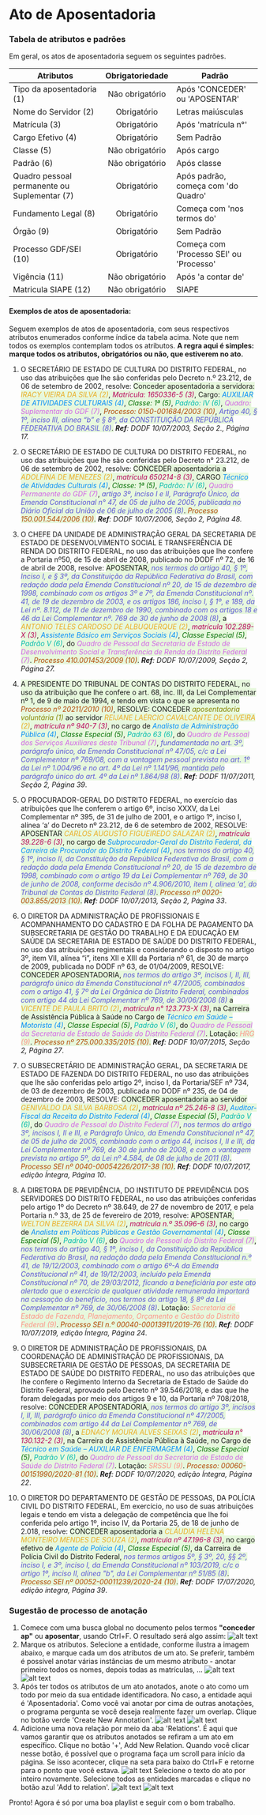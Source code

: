 # Ato de Aposentadoria

[//]: # (Paleta de cores usada nos destaques dos exemplos obtida em http://tsitsul.in/blog/coloropt/)

[//]: # (Atributos extras encontrados durante a elaboração desse doc: CARREIRA e ETAPA)

### Tabela de atributos e padrões
Em geral, os atos de aposentadoria seguem os seguintes padrões.

| Atributos     | Obrigatoriedade | Padrão        |
| ------------- |:-------------:| --------------- |
| Tipo da aposentadoria (1)     | Não obrigatório | Após 'CONCEDER' ou 'APOSENTAR' |
| Nome do Servidor (2)    | Obrigatório | Letras maiúsculas |
| Matrícula (3) | Obrigatório | Após 'matrícula n°' |
| Cargo Efetivo (4) | Obrigatório | Sem Padrão |
| Classe (5) | Não obrigatório | Após cargo |
| Padrão (6) | Não obrigatório | Após classe |
| Quadro pessoal permanente ou Suplementar (7) | Obrigatório | Após padrão, começa com 'do Quadro' |
| Fundamento Legal (8) | Obrigatório | Começa com 'nos termos do' |
| Órgão (9) | Obrigatório | Sem Padrão |
| Processo GDF/SEI (10) | Obrigatório | Começa com 'Processo SEI' ou 'Processo' |
| Vigência (11) | Não obrigatório | Após 'a contar de' |
| Matricula SIAPE (12) | Não obrigatório | SIAPE |

#### Exemplos de atos de aposentadoria:
Seguem exemplos de atos de aposentadoria, com seus respectivos atributos enumerados conforme índice da tabela acima. Note que nem todos os exemplos contemplam todos os atributos. **A regra aqui é simples: marque todos os atributos, obrigatórios ou não, que estiverem no ato.**

1. O SECRETÁRIO DE ESTADO DE CULTURA DO DISTRITO FEDERAL, no uso das atribuições que lhe são conferidas pelo Decreto n.º 23.212, de 06 de setembro de 2002, resolve:
<span style="background-color:#e7f8dd">Conceder aposentadoria a servidora: <span style="color:#EBAC23">*IRACY VIEIRA DA SILVA (2)*</span>, <span style="color:#B80058"> *Matrícula: 1650336-5 (3)*</span>, Cargo: <span style="color:#008CF9"> *AUXILIAR DE ATIVIDADES CULTURAIS (4)*</span>, <span style="color:#006E00"> *Classe: 1ª (5)*</span>, <span style="color:#00BBAD"> *Padrão: IV (6)*</span>, <span style="color:#D163E6"> *Quadro: Suplementar do GDF (7)*</span>, <span style="color:#B24502"> *Processo: 0150-001684/2003 (10)*</span>, <span style="color:#5954D6"> *Artigo 40, § 1º, inciso III, alínea “b” e § 8º, da CONSTITUIÇÃO DA REPÚBLICA FEDERATIVA DO BRASIL (8)*</span>.</span>
_**Ref**: DODF 10/07/2003, Seção 2., Página 17._

2. O SECRETÁRIO DE ESTADO DE CULTURA DO DISTRITO FEDERAL, no uso das atribuições que lhe são conferidas pelo Decreto n° 23.212, de 06 de setembro de 2002, resolve:
<span style="background-color:#e7f8dd">CONCEDER aposentadoria a <span style="color:#EBAC23">*ADOLFINA DE MENEZES (2)*</span>, <span style="color:#B80058"> *matrícula 650214-8 (3)*</span>, CARGO <span style="color:#008CF9"> *Técnico de Atividades Culturais (4)*</span>, <span style="color:#006E00"> *Classe: 1ª (5)*</span>, <span style="color:#00BBAD"> *Padrão: IV (6)*</span>, <span style="color:#D163E6"> *Quadro Permanente do GDF (7)*</span>, <span style="color:#5954D6"> *artigo 3º, inciso I e II, Parágrafo Único, da Emenda Constitucional n° 47, de 05 de julho de 2005, publicada no Diário Oficial da União de 06 de julho de 2005 (8)*</span>. <span style="color:#B24502"> *Processo 150.001.544/2006 (10)*</span>.</span>
_**Ref**: DODF 10/07/2006, Seção 2, Página 48._

3. O CHEFE DA UNIDADE DE ADMINISTRAÇÃO GERAL DA SECRETARIA DE ESTADO DE DESENVOLVIMENTO SOCIAL E TRANSFERÊNCIA DE RENDA DO DISTRITO FEDERAL, no uso das atribuições que lhe confere a Portaria nº50, de 15 de abril de 2008, publicado no DODF nº 72, de 16 de abril de 2008, resolve:
<span style="background-color:#e7f8dd">APOSENTAR, <span style="color:#5954D6"> *nos termos do artigo 40, § 1º, Inciso I, e § 3º, da Constituição da República Federativa do Brasil, com redação dada pela Emenda Constitucional nº 20, de 15 de dezembro de 1998, combinado com os artigos 3º e 7º, da Emenda Constitucional nº. 41, de 19 de dezembro de 2003, e os artigos 186, inciso I, § 1º, e 189, da Lei nº. 8.112, de 11 de dezembro de 1990, combinado com os artigos 18 e 46 da Lei Complementar nº. 769 de 30 de junho de 2008 (8)*</span>, a <span style="color:#EBAC23"> *ANTONIO TELES CARDOSO DE ALBUQUERQUE (2)*</span>, <span style="color:#B80058"> *matrícula 102.289-X (3)*</span>, <span style="color:#008CF9"> *Assistente Básico em Serviços Sociais (4)*</span>, <span style="color:#006E00"> *Classe Especial (5)*</span>, <span style="color:#00BBAD"> *Padrão V (6)*</span>, do <span style="color:#D163E6"> *Quadro de Pessoal da Secretaria de Estado de Desenvolvimento Social e Transferência de Renda do Distrito Federal (7)*</span>. <span style="color:#B24502"> *Processo 410.001453/2009 (10)*</span>.</span>
_**Ref**: DODF 10/07/2009, Seção 2, Página 27._

4. <span style="background-color:#e7f8dd">A PRESIDENTE DO TRIBUNAL DE CONTAS DO DISTRITO FEDERAL, no uso da atribuição que lhe confere o art. 68, inc. III, da Lei Complementar nº 1, de 9 de maio de 1994, e tendo em vista o que se apresenta no <span style="color:#B24502">*Processo nº 20211/2010 (10)*</span>, RESOLVE:
CONCEDER <span style="color:#878500">*aposentadoria voluntária (1)*</span> ao servidor <span style="color:#EBAC23"> *REIJANE LAÉRCIO CAVALCANTE DE OLIVEIRA (2)*</span>, <span style="color:#B80058">*matrícula nº 940-7 (3)*</span>, no cargo de <span style="color:#008CF9">*Analista de Administração Pública (4)*</span>, <span style="color:#006E00">*Classe Especial (5)*</span>, <span style="color:#00BBAD">*Padrão 63 (6)*</span>, do <span style="color:#D163E6">*Quadro de Pessoal dos Serviços Auxiliares deste Tribunal (7)*</span>, <span style="color:#5954D6">*fundamentada no art. 3º, parágrafo único, da Emenda Constitucional nº 47/05, c/c a Lei Complementar nº 769/08, com a vantagem pessoal prevista no art. 1º da Lei nº 1.004/96 e no art. 4º da Lei nº 1.141/96, mantida pelo parágrafo único do art. 4º da Lei nº 1.864/98 (8)*</span>.</span>
_**Ref**: DODF 11/07/2011, Seção 2, Página 39_.

5. O PROCURADOR-GERAL DO DISTRITO FEDERAL, no exercício das atribuições que lhe conferem o artigo 6º, inciso XXXV, da Lei Complementar nº 395, de 31 de julho de 2001, e o artigo 1º, inciso I, alínea ‘a’ do Decreto nº 23.212, de 6 de setembro de 2002, RESOLVE:
<span style="background-color:#e7f8dd">APOSENTAR <span style="color:#EBAC23">*CARLOS AUGUSTO FIGUEIREDO SALAZAR (2)*</span>, <span style="color:#B80058">*matrícula 39.228-6 (3)*</span>, no cargo de <span style="color:#008CF9">*Subprocurador-Geral do Distrito Federal, da Carreira de Procurador do Distrito Federal (4)*</span>, <span style="color:#5954D6">*nos termos do artigo 40, § 1º, inciso II, da Constituição da República Federativa do Brasil, com a redação dada pela Emenda Constitucional nº 20, de 15 de dezembro de 1998, combinado com o artigo 19 da Lei Complementar nº 769, de 30 de junho de 2008, conforme decisão nº 4.906/2010, item I, alínea ‘a’, do Tribunal de Contas do Distrito Federal (8)*</span>.
<span style="color:#B24502">*Processo nº 0020-003.855/2013 (10)*</span>.</span>
_**Ref**: DODF 10/07/2013, Seção 2, Página 33_.

6. O DIRETOR DA ADMINISTRAÇÃO DE PROFISSIONAIS E ACOMPANHAMENTO DO CADASTRO E DA FOLHA DE PAGAMENTO DA SUBSECRETARIA DE GESTÃO DO TRABALHO E DA EDUCAÇÃO EM SAÚDE DA SECRETARIA DE ESTADO DE SAÚDE DO DISTRITO FEDERAL, no uso das atribuições regimentais e considerando o disposto no artigo 3º, item VII, alínea “i”, itens XII e XIII da Portaria nº 61, de 30 de março de 2009, publicada no DODF nº 63, de 01/04/2009, RESOLVE:
<span style="background-color:#e7f8dd">CONCEDER APOSENTADORIA, <span style="color:#5954D6">*nos termos do artigo 3º, incisos I, II, III, parágrafo único da Emenda Constitucional nº 47/2005, combinados com o artigo 41, § 7º da Lei Orgânica do Distrito Federal, combinados com artigo 44 da Lei Complementar nº 769, de 30/06/2008 (8)*</span> a <span style="color:#EBAC23">*VICENTE DE PAULA BRITO (2)*</span>, <span style="color:#B80058">*matrícula n° 123.773-X (3)*</span>, na Carreira de Assistência Pública à Saúde no Cargo de <span style="color:#008CF9">*Técnico em Saúde –Motorista (4)*</span>, <span style="color:#006E00">*Classe Especial (5)*</span>, <span style="color:#00BBAD">*Padrão V (6)*</span>, do <span style="color:#D163E6">*Quadro de Pessoal da Secretaria de Estado de Saúde do Distrito Federal (7)*</span>.
Lotação: <span style="color:#FF9287">*HRG (9)*</span>. <span style="color:#B24502">*Processo nº 275.000.335/2015 (10)*.</span></span>
_**Ref**: DODF 10/07/2015, Seção 2, Página 27_.

7. O SUBSECRETÁRIO DE ADMINISTRAÇÃO GERAL, DA SECRETARIA DE ESTADO DE FAZENDA DO DISTRITO FEDERAL, no uso das atribuições que lhe são conferidas pelo artigo 2º, inciso I, da Portaria/SEF nº 734, de 03 de dezembro de 2003, publicada no DODF nº 235, de 04 de dezembro de 2003, RESOLVE:
<span style="background-color:#e7f8dd">CONCEDER aposentadoria ao servidor <span style="color:#EBAC23">*GENIVALDO DA SILVA BARBOSA (2)*</span>, <span style="color:#B80058">*matrícula nº 25.246-8 (3)*</span>, <span style="color:#008CF9">*Auditor-Fiscal da Receita do Distrito Federal (4)*</span>, <span style="color:#006E00">*Classe Especial (5)*</span>, <span style="color:#00BBAD">*Padrão V (6)*</span>, do <span style="color:#D163E6">*Quadro de Pessoal do Distrito Federal (7)*</span>, <span style="color:#5954D6">*nos termos do artigo 3º, incisos I, II e III, e Parágrafo Único, da Emenda Constitucional nº 47, de 05 de julho de 2005, combinado com o artigo 44, incisos I, II e III, da Lei Complementar nº 769, de 30 de junho de 2008, e com a vantagem prevista no artigo 5º, da Lei nº 4.584, de 08 de julho de 2011 (8)*</span>. <span style="color:#B24502">*Processo SEI nº 0040-00054226/2017-38 (10)*</span>.</span>
_**Ref**: DODF 10/07/2017, edição Íntegra, Página 10_.

8. A DIRETORA DE PREVIDÊNCIA, DO INSTITUTO DE PREVIDÊNCIA DOS SERVIDORES DO DISTRITO FEDERAL, no uso das atribuições conferidas pelo artigo 1º do Decreto nº 38.649, de 27 de novembro de 2017, e pela Portaria n.º 33, de 25 de fevereiro de 2019, resolve:
<span style="background-color:#e7f8dd">APOSENTAR, <span style="color:#EBAC23">*WELTON BEZERRA DA SILVA (2)*</span>, <span style="color:#B80058">*matrícula n.º 35.096-6 (3)*</span>, no cargo de <span style="color:#008CF9">*Analista em Políticas Públicas e Gestão Governamental (4)*</span>, <span style="color:#006E00">*Classe Especial (5)*</span>, <span style="color:#00BBAD">*Padrão V (6)*</span>, do <span style="color:#D163E6">*Quadro de Pessoal do Distrito Federal (7)*</span>, <span style="color:#5954D6">*nos termos do artigo 40, § 1º, inciso I, da Constituição da República Federativa do Brasil, na redação dada pela Emenda Constitucional n.º 41, de 19/12/2003, combinado com o artigo 6º-A da Emenda Constitucional nº 41, de 19/12/2003, incluído pela Emenda Constitucional nº 70, de 29/03/2012, ficando a beneficiária por este ato alertado que o exercício de qualquer atividade remunerada importará na cessação do benefício, nos termos do artigo 18, § 8º da Lei Complementar nº 769, de 30/06/2008 (8)*</span>. Lotação: <span style="color:#FF9287">*Secretaria de Estado de Fazenda, Planejamento, Orçamento e Gestão do Distrito Federal (9)*</span>. <span style="color:#B24502">*Processo SEI n.º 00040-00013911/2019-76 (10)*</span>.</span>
_**Ref**: DODF 10/07/2019, edição Íntegra, Página 24_.

9. O DIRETOR DE ADMINISTRAÇÃO DE PROFISSIONAIS, DA COORDENAÇÃO DE ADMINISTRAÇÃO DE PROFISSIONAIS, DA SUBSECRETARIA DE GESTÃO DE PESSOAS, DA SECRETARIA DE ESTADO DE SAÚDE DO DISTRITO FEDERAL, no uso das atribuições que lhe confere o Regimento Interno da Secretaria de Estado de Saúde do Distrito Federal, aprovado pelo Decreto nº 39.546/2018, e das que lhe foram delegadas por meio dos artigos 9 e 10, da Portaria nº 708/2018, resolve:
<span style="background-color:#e7f8dd">CONCEDER APOSENTADORIA, <span style="color:#5954D6">*nos termos do artigo 3º, incisos I, II, III, parágrafo único da Emenda Constitucional nº 47/2005, combinados com artigo 44 da Lei Complementar nº 769, de 30/06/2008 (8)*</span>, a <span style="color:#EBAC23">*EDNACY MOURA ALVES SEIXAS (2)*</span>, <span style="color:#B80058">*matrícula n° 130.132-2 (3)*</span>, na Carreira de Assistência Pública à Saúde, no Cargo de <span style="color:#008CF9">*Técnico em Saúde – AUXILIAR DE ENFERMAGEM (4)*</span>, <span style="color:#006E00">*Classe Especial (5)*</span>, <span style="color:#00BBAD">*Padrão V (6)*</span>, do <span style="color:#D163E6">*Quadro de Pessoal da Secretaria de Estado de Saúde do Distrito Federal (7)*</span>. Lotação: <span style="color:#FF9287">*SRSSU (9)*</span>. <span style="color:#B24502">*Processo: 00060-00151990/2020-81 (10)*</span>.</span>
_**Ref**: DODF 10/07/2020, edição Íntegra, Página 22_.

10. O DIRETOR DO DEPARTAMENTO DE GESTÃO DE PESSOAS, DA POLÍCIA CIVIL DO DISTRITO FEDERAL, Em exercício, no uso de suas atribuições legais e tendo em vista a delegação de competência que lhe foi conferida pelo artigo 1º, inciso IV, da Portaria 25, de 18 de junho de 2.018, resolve: <span style="background-color:#e7f8dd">CONCEDER aposentadoria a <span style="color:#EBAC23">*CLÁUDIA HELENA MONTEIRO MENDES DE SOUZA (2)*</span>, <span style="color:#B80058">*matrícula nº 47.196-8 (3)*</span>, no cargo efetivo de <span style="color:#008CF9">*Agente de Polícia (4)*</span>, <span style="color:#006E00">*Classe Especial (5)*</span>, da Carreira de Polícia Civil do Distrito Federal, <span style="color:#5954D6">*nos termos artigos 5º, § 3º, 20, §§ 2º, inciso I, e 3º, inciso I, da Emenda Constitucional nº 103/2019, c/c o artigo 1º, inciso II, alínea "b", da Lei Complementar nº 51/85 (8)*</span>. <span style="color:#B24502">*Processo SEI nº 00052-00011239/2020-24 (10)*</span>.</span>
_**Ref**: DODF 17/07/2020, edição íntegra, Página 39_.

### Sugestão de processo de anotação

1. Comece com uma busca global no documento pelos termos **"conceder ap"** ou **aposentar**, usando Ctrl+F. O resultado será algo assim:
![alt text](tutorial_aposentadoria1.png "Busca Global")
2. Marque os atributos. Selecione a entidade, conforme ilustra a imagem abaixo, e marque cada um dos atributos de um ato. Se preferir, também é possível anotar várias instâncias de um mesmo atributo - anotar primeiro todos os nomes, depois todas as matrículas, ...
![alt text](tutorial_aposentadoria2.png "seleção atributos")
![alt text](tutorial_aposentadoria3.png "atributo anotado")
3. Após ter todos os atributos de um ato anotados, anote o ato como um todo por meio da sua entidade identificadora. No caso, a entidade aqui é 'Aposentadoria'. Como você vai anotar por cima de outras anotações, o programa pergunta se você deseja realmente fazer um overlap. Clique no botão verde 'Create New Annotation'.
![alt text](tutorial_aposentadoria4.png "marcação ato de aposentadoria")
![alt text](tutorial_aposentadoria5.png "confirmação overlap")
4. Adicione uma nova relação por meio da aba 'Relations'. É aqui que vamos garantir que os atributos anotados se refiram a um ato em específico. Clique no botão '+', Add New Relation. Quando você clicar nesse botão, é possível que o programa faça um scroll para início da página. Se isso acontecer, clique na seta para baixo do Ctrl+F e retorne para o ponto que você estava.
![alt text](tutorial_aposentadoria6.png "adição relação")
Selecione o texto do ato por inteiro novamente. Selecione todos as entidades marcadas e clique no botão azul 'Add to relation'.
![alt text](tutorial_aposentadoria7.png "seleção atributos relação")
![alt text](tutorial_aposentadoria8.png "relação criada")

Pronto! Agora é só por uma boa playlist e seguir com o bom trabalho.